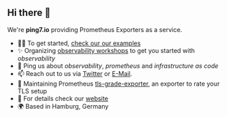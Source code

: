 ## Hi there 👋

We're **ping7.io** providing Prometheus Exporters as a service.

- 👩‍💻 To get started, [check our our examples](https://github.com/ping7io/examples)
- ✨ Organizing [observability workshops](https://github.com/observabilitystack/o11y-workshop) to get you started with *observability*
- 💬 Ping us about *observability*, *prometheus* and *infrastructure as code*
- 📫 Reach out to us via [Twitter](https://twitter.com/tboeghk) or [E-Mail](info@ping7.io).
- 🔐 Maintaining Prometheus [tls-grade-exporter](https://github.com/ping7io/tls-grade-exporter), an exporter to rate your TLS setup
- 🧐 For details check our [website](https://ping7.io)
- 🌍 Based in Hamburg, Germany

